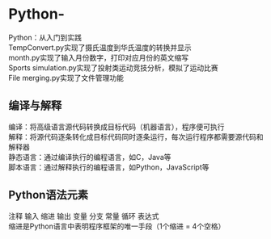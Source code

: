 # Python-  
Python：从入门到实践    
TempConvert.py实现了摄氏温度到华氏温度的转换并显示     
month.py实现了输入月份数字，打印对应月份的英文缩写    
Sports simulation.py实现了投射类运动竞技分析，模拟了运动比赛   
File merging.py实现了文件管理功能  
## 编译与解释
编译：将高级语言源代码转换成目标代码（机器语言），程序便可执行  
解释：将源代码逐条转化成目标代码同时逐条运行，每次运行程序都需要源代码和解释器  
静态语言：通过编译执行的编程语言，如C，Java等  
脚本语言：通过解释执行的编程语言，如Python，JavaScript等  
## Python语法元素  
注释 输入 缩进 输出 变量 分支 常量 循环 表达式  
缩进是Python语言中表明程序框架的唯一手段（1个缩进 = 4个空格）    
